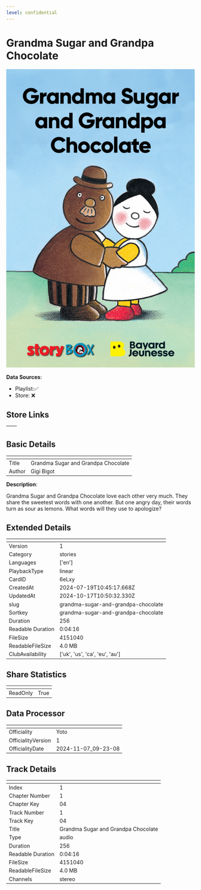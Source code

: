 ```yaml
---
level: confidential
---
```

# Grandma Sugar and Grandpa Chocolate

![card_[6eLxy].png](../../img/cards/card_[6eLxy].png)

**Data Sources**: 

- Playlist:✅
- Store: ❌


## Store Links

| <!-- --> | <!-- --> |
| - | - |


## Basic Details

| <!-- --> | <!-- --> |
| - | - |
| Title | Grandma Sugar and Grandpa Chocolate |
| Author | Gigi Bigot |

**Description**:

Grandma Sugar and Grandpa Chocolate love each other very much. They share the sweetest words with one another. But one angry day, their words turn as sour as lemons. What words will they use to apologize?


## Extended Details

| <!-- --> | <!-- --> |
| - | - |
| Version | 1 |
| Category | stories |
| Languages | ['en'] |
| PlaybackType | linear |
| CardID | 6eLxy |
| CreatedAt | 2024-07-19T10:45:17.668Z |
| UpdatedAt | 2024-10-17T10:50:32.330Z |
| slug | grandma-sugar-and-grandpa-chocolate |
| Sortkey | grandma-sugar-and-grandpa-chocolate |
| Duration | 256 |
| Readable Duration | 0:04:16 |
| FileSize | 4151040 |
| ReadableFileSize | 4.0 MB |
| ClubAvailability | ['uk', 'us', 'ca', 'eu', 'au'] |


## Share Statistics

| <!-- --> | <!-- --> |
| - | - |
| ReadOnly | True |


## Data Processor

| <!-- --> | <!-- --> |
| - | - |
| Officiality | Yoto
| OfficialityVersion | 1
| OfficialityDate | 2024-11-07_09-23-08


## Track Details

| <!-- --> | <!-- --> |
| - | - |
| Index | 1 |
| Chapter Number | 1 |
| Chapter Key | 04 |
| Track Number | 1 |
| Track Key | 04 |
| Title | Grandma Sugar and Grandpa Chocolate |
| Type | audio |
| Duration | 256 |
| Readable Duration | 0:04:16 |
| FileSize | 4151040 |
| ReadableFileSize | 4.0 MB |
| Channels | stereo |


